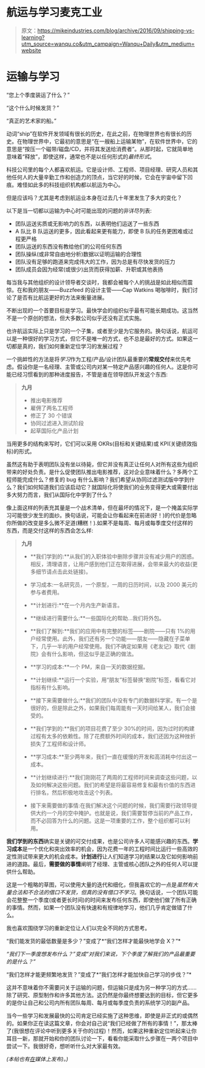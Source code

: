 # 航运与学习麦克工业

> 原文：<https://mikeindustries.com/blog/archive/2016/09/shipping-vs-learning?utm_source=wanqu.co&utm_campaign=Wanqu+Daily&utm_medium=website>

# 运输与学习

“您上个季度装运了什么？”

“这个什么时候发货？”

“真正的艺术家的船。”

动词“ship”在软件开发领域有很长的历史，在此之前，在物理世界也有很长的历史。在物理世界中，它最初的意思是“在一艘船上运输某物”，在软件世界中，它的意思是“按压一个磁带/磁盘/CD，并将其发送给消费者”。从那时起，它就简单地意味着“释放”，即使这样，通常也不是以任何形式的*最终形式*。

科技公司里的每个人都喜欢航运。它是设计师、工程师、项目经理、研究人员和其他任何人的大量辛勤工作和创造力的顶点，当它好的时候，它会在宇宙中留下凹痕。难怪如此多的科技组织机构都以航运为中心。

但是应该吗？尤其是考虑到航运业本身在过去几十年里发生了多大的变化？

以下是当一切都以运输为中心时可能出现的问题的非详尽列表:

*   团队运送劣质或无影响力的东西，以表明他们运送了一些东西
*   A 队比 B 队运送的更多，因此看起来更有能力，即使 B 队的任务更困难或过程更严格
*   团队运送的东西没有教给他们的公司任何东西
*   团队操纵(或非常自由地分析)数据以证明运输的合理性
*   团队没有足够的跑道来完成伟大的工作，因为总是有尽快发货的压力
*   团队成员会因为经常(或很少)出货而获得加薪、升职或其他表扬

每当我与其他组织的设计领导者交谈时，我都会被每个人的挑战是如此相似而震惊。在和我的朋友——Buzzfeed 的设计主管——Cap Watkins 喝咖啡时，我们讨论了是否有比航运更好的方法来衡量进展。

不断出现的一个首要目标是学习。最快学会的组织似乎最有可能长期成功。这当然不是一个原创的想法，但大多数公司似乎还没有正式实施。

也许航运实际上只是学习的一个子集，或者至少是为它服务的。换句话说，航运可以是一种很好的学习方式，但它不是唯一的方式，也不总是最好的方式。如果这一切都是真的，我们如何重新定位学习的发展过程？

一个挑衅性的方法是将*学习*作为工程/产品/设计团队最重要的**常规交付**来优先考虑。假设你是一名经理、主管或公司内对某一特定产品感兴趣的任何人。这是你可能已经习惯看到的那种进度报告，不管是谁在领导团队开发这个东西:

> **九月**
> 
> *   推出电影推荐
> *   雇佣了两名工程师
> *   修正了 30 个错误
> *   协同过滤进入测试阶段
> *   起草国际化产品计划

当用更多的结构来写时，它们可以采用 OKRs(目标和关键结果)或 KPI(关键绩效指标)的形式。

虽然这有助于表明团队没有坐以待毙，但它并没有真正让任何人对所有这些为组织带来的好处负责。是什么促使团队推出电影推荐，这对企业意味着什么？多两个工程师能完成什么？修复的 bug 有什么影响？我们希望从协同过滤测试版中学到什么？我们如何知道我们应该启动它？就国际化将使我们的业务变得更大或需要付出多大努力而言，我们从国际化中学到了什么？

像上面这样的列表充其量是一个战术清单，但在最坏的情况下，是一个掩盖实际学习可能很少发生的面纱。换句话说，可能会让你看起来在前进(好！)的代价是忽略你所做的改变是多么微不足道(糟糕！).如果不是每周、每月或每季度交付这样的东西，而是交付这样的东西会怎么样:

> **九月**
> 
> *   **我们学到的:**从我们的入职体验中删除步骤并没有减少用户的困惑。相反，清理语言，让用户感到他们正在取得进展，会带来最大的收益(更多细节请点击此处链接)。
> *   学习成本:一名研究员，一个原型，一周的日历时间，以及 2000 美元的参与者费用。
> *   **计划进行:**在一个月内生产新语言。
> *   **继续进行需要什么:**一些国际化的帮助…我们将外包。
> 
> *   **我们了解到:**我们的应用中有完整的标签——剧院——只有 1%的用户经常使用。此外，我们还有另一个功能——朋友——隐藏在子菜单下，几乎一半的用户经常使用。我们不确定如果用《老友记》取代《剧院》会有什么影响，但这似乎是正确的做法。
> *   **学习的成本:**一个 PM，来自一天的数据挖掘。
> *   **计划继续:**运行一个实验，用“朋友”标签替换“剧院”标签，看看它对指标有什么影响。
> *   **接下来需要做什么:**我们的团队中没有专门的数据科学家。有一个是很好的，但是除此之外，如果我们每周能有一天时间给某人，我们会接受的。
> 
> *   **我们学到的:**我们的项目花费了至少 30%的时间，因为过时的构建过程有太多的依赖性。除了花费额外时间的成本，我们还因为这种挫折损失了工程师和设计师。
> *   **学习成本:**至少两年来，我们一直在缓慢的开发和高消耗中付出这一成本。
> *   **计划继续进行:**我们刚刚花了两周的工程师时间来调查这些问题，以及如何解决这些问题。我们的希望是将最容易修复和最有价值的东西进行排名，然后积极地攻击这个列表。
> *   接下来需要做的事情:在我们解决这个问题的时候，我们需要行政领导提供大约一个月的空中掩护。也就是说，我们需要暂停当前的产品工作，而不必回答为什么的问题。这是一项重要的工作，整个组织都可以利用。

**我们学到的东西**确实是关键的可交付成果，也是公司许多人可能感兴趣的东西。**学习成本**是一个优化和突出效率的机会，因为花费一年的工程时间比运行一些高效的定性测试带来更大的机会成本。**计划进行**让人们知道学习的结果以及它如何影响前进的道路。最后，**需要做的事情**阐明了经理、主管或核心团队之外的任何人可以提供什么帮助。

这是一个粗略的草图，可以使用大量的迭代和细化，但我喜欢它的一点是*虽然有大量合法和不合法的借口不发货，但真的没有借口不学习*。换句话说，一个团队可能会花整整一个季度(或者更长时间)的时间来发布任何东西，即使他们做了所有正确的事情。然而，如果一个团队没有快速和有规律地学习，他们几乎肯定做错了什么。

我也喜欢围绕学习的重新定位让人们以完全不同的方式思考。

“我们能发货的最低数量是多少？”变成了*“我们怎样才能最快地学会 X？”*

*“我们下一季度想发布什么？”*变成*“对我们来说，下个季度了解我们的产品最重要的是什么？”*

“我们怎样才能更频繁地发货？”变成了*“我们怎样才能加快自己学习的步伐？”*

这并不意味着你不需要问关于运输的问题，但运输只是成为另一种学习的方式……除了研究、原型制作和许多其他方法。这仍然是你最终想要达到的目标，但它更多的是你让自己和公司内所有团队每周、每月或每季度负责的系统学习的副产品。

当今一些学习和发展最快的公司肯定已经实施了这种思维，即使是非正式的或偶然的。如果你正在读这篇文章，你会对自己说“我们已经做了所有的事情！”，那太棒了(我很想在评论中听到更多关于你的过程)！然而，如果这种重新定位听起来让你耳目一新，那就开始和你的团队讨论一下，看看你能采取什么步骤在一两个项目中尝试一下。我很好奇，想听听什么对大家最有效。

*(本帖也有[在](https://medium.mikeindustries.com/shipping-vs-learning-f242b6f4bb7f)媒体上发布)。)*